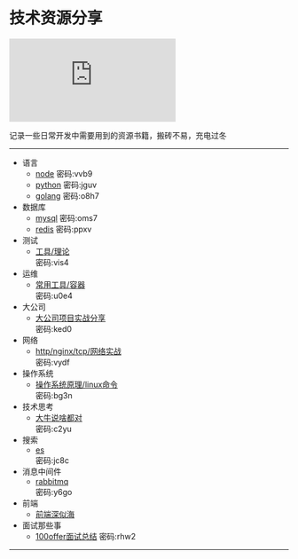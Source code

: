# 技术资源分享

![g](https://www.easyicon.net/api/resizeApi.php?id=1219784&size=48)

记录一些日常开发中需要用到的资源书籍，搬砖不易，充电过冬
___
- 语言
    * [node](https://pan.baidu.com/s/1sRUuK1HdPQfIKidmu1CeTw) 
    密码:vvb9
    * [python](https://pan.baidu.com/s/1OzchU2zagCoz-wOyUfip6A)
    密码:jguv
    * [golang](https://pan.baidu.com/s/1YF4cIsZhltPRwGFUx72r2Q)
    密码:o8h7
- 数据库
    * [mysql](https://pan.baidu.com/s/13OoGyFuQIfbBC7O0Adi8uw)
    密码:oms7
    * [redis](https://pan.baidu.com/s/1AgPhYZavsnmS6Tc7MlsJ0w)
    密码:ppxv
- 测试
    * [工具/理论](https://pan.baidu.com/s/1ALtTY6H7ef6Eq73wyWDVVw)  
    密码:vis4
- 运维
    * [常用工具/容器](https://pan.baidu.com/s/1Qqaf-FI-7npocJkJySUBrA)  
    密码:u0e4
- 大公司
    * [大公司项目实战分享](https://pan.baidu.com/s/1GE0C_FSukjEpKHle0efCDw)  
    密码:ked0
- 网络 
    * [http/nginx/tcp/网络实战](https://pan.baidu.com/s/1PMuNggmpvC-8CCiiZWanZw)  
    密码:vydf
- 操作系统
    * [操作系统原理/linux命令](https://pan.baidu.com/s/1ItAXrpOETBKBMM4uMrXqWg)   
    密码:bg3n
- 技术思考
    * [大牛说啥都对](https://pan.baidu.com/s/1acFHs82rPcs_eeHcLDrA1Q)  
    密码:c2yu
- 搜索
    * [es](https://pan.baidu.com/s/1Kyh3teBM1CVVlzGOjhfWJQ)  
    密码:jc8c
- 消息中间件
    * [rabbitmq](https://pan.baidu.com/s/1inN9ywj1NVnUGTDj1rDyyA)  
    密码:y6go
- 前端 
    * [前端深似海](https://github.com/nieweidong/fetool)
- 面试那些事
    * [100offer面试总结](https://pan.baidu.com/s/1GjfE5Bi0lcdk8-14zk8WXQ )
    密码:rhw2
___

